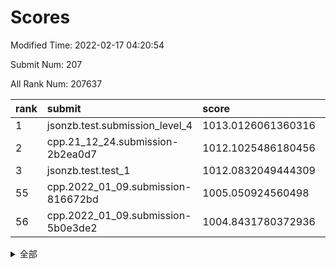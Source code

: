 # Scores

Modified Time: 2022-02-17 04:20:54

Submit Num: 207

All Rank Num: 207637

| rank |               submit               |       score        |       sigma        | pk_num |
| :--- | :--------------------------------- | :----------------- | :----------------- | :----- |
| 1    | jsonzb.test.submission_level_4     | 1013.0126061360316 | 0.8194576193648813 | 4012   |
| 2    | cpp.21_12_24.submission-2b2ea0d7   | 1012.1025486180456 | 0.80183810256758   | 4013   |
| 3    | jsonzb.test.test_1                 | 1012.0832049444309 | 0.8259283783076838 | 4016   |
| 55   | cpp.2022_01_09.submission-816672bd | 1005.050924560498  | 0.7164554036092637 | 4012   |
| 56   | cpp.2022_01_09.submission-5b0e3de2 | 1004.8431780372936 | 0.749988714122146  | 4009   |


<details>
<summary>全部</summary>

| rank |                 submit                 |       score        |       sigma        | pk_num |
| :--- | :------------------------------------- | :----------------- | :----------------- | :----- |
| 1    | jsonzb.test.submission_level_4         | 1013.0126061360316 | 0.8194576193648813 | 4012   |
| 2    | cpp.21_12_24.submission-2b2ea0d7       | 1012.1025486180456 | 0.80183810256758   | 4013   |
| 3    | jsonzb.test.test_1                     | 1012.0832049444309 | 0.8259283783076838 | 4016   |
| 4    | gobigger.level_3.submission_level_3_49 | 1011.6167177225734 | 0.7731091634301347 | 4013   |
| 5    | gobigger.level_3.submission_level_3_19 | 1011.5567928830286 | 0.7588941664877376 | 4010   |
| 6    | gobigger.level_3.submission_level_3_15 | 1011.51700424423   | 0.7735039065181292 | 4015   |
| 7    | gobigger.level_3.submission_level_3_45 | 1011.1488675246827 | 0.7615105387087027 | 4011   |
| 8    | gobigger.level_3.submission_level_3_14 | 1011.1202161515856 | 0.7781458673372614 | 4017   |
| 9    | gobigger.level_3.submission_level_3_16 | 1011.1075823101046 | 0.7477512152439068 | 4017   |
| 10   | gobigger.level_3.submission_level_3_28 | 1011.091586665995  | 0.769451690908426  | 4014   |
| 11   | gobigger.level_3.submission_level_3_20 | 1010.8847914461902 | 0.7450578627037072 | 4010   |
| 12   | gobigger.level_3.submission_level_3_31 | 1010.8822306649565 | 0.7525438792361895 | 4011   |
| 13   | gobigger.level_3.submission_level_3_35 | 1010.853221682129  | 0.7809469288535585 | 4013   |
| 14   | gobigger.level_3.submission_level_3_38 | 1010.7080605711785 | 0.7492162725309859 | 4013   |
| 15   | gobigger.level_3.submission_level_3_34 | 1010.7022517363417 | 0.7578949750276711 | 4010   |
| 16   | gobigger.level_3.submission_level_3_46 | 1010.6859491390372 | 0.7902138410220628 | 4013   |
| 17   | gobigger.level_3.submission_level_3_10 | 1010.6737161579108 | 0.7506296861060499 | 4017   |
| 18   | gobigger.level_3.submission_level_3_36 | 1010.5489529411369 | 0.7606210509332928 | 4009   |
| 19   | gobigger.level_3.submission_level_3_42 | 1010.450193855168  | 0.7537071891791886 | 4019   |
| 20   | gobigger.level_3.submission_level_3_26 | 1010.3344732335637 | 0.7732643828441239 | 4012   |
| 21   | gobigger.level_3.submission_level_3_29 | 1010.2650393022069 | 0.7610169787407773 | 4012   |
| 22   | gobigger.level_3.submission_level_3_1  | 1010.2057130649277 | 0.7585643745704389 | 4013   |
| 23   | gobigger.level_3.submission_level_3_44 | 1010.1685192718282 | 0.767789462430566  | 4010   |
| 24   | gobigger.level_3.submission_level_3_18 | 1010.1290629594754 | 0.7828963099148221 | 4015   |
| 25   | gobigger.level_3.submission_level_3_7  | 1010.050224521786  | 0.7608584831444667 | 4012   |
| 26   | gobigger.level_3.submission_level_3_43 | 1009.9586941429715 | 0.7318042409083036 | 4011   |
| 27   | gobigger.level_3.submission_level_3_9  | 1009.9541917455883 | 0.7626259693735433 | 4013   |
| 28   | gobigger.level_3.submission_level_3_8  | 1009.9157192523422 | 0.7632378669663047 | 4014   |
| 29   | gobigger.level_3.submission_level_3_48 | 1009.860543482654  | 0.7708679602566466 | 4011   |
| 30   | gobigger.level_3.submission_level_3_23 | 1009.8195454822186 | 0.7613402543353648 | 4010   |
| 31   | gobigger.level_3.submission_level_3_5  | 1009.7479828325824 | 0.7697329248142404 | 4020   |
| 32   | gobigger.level_3.submission_level_3_6  | 1009.5521927455153 | 0.7421444373728914 | 4012   |
| 33   | gobigger.level_3.submission_level_3_37 | 1009.5230562475328 | 0.7479663908382332 | 4013   |
| 34   | gobigger.level_3.submission_level_3_13 | 1009.5168980347358 | 0.7448231165655896 | 4010   |
| 35   | gobigger.level_3.submission_level_3_39 | 1009.4367606154507 | 0.754287322044097  | 4009   |
| 36   | gobigger.level_3.submission_level_3_0  | 1009.4176008804353 | 0.7482400679864348 | 4010   |
| 37   | gobigger.level_3.submission_level_3_32 | 1009.3897485746782 | 0.7670961744932586 | 4006   |
| 38   | gobigger.level_3.submission_level_3_11 | 1009.2775965113608 | 0.7404783233427653 | 4018   |
| 39   | gobigger.level_3.submission_level_3_41 | 1009.2077874344072 | 0.7369014570028862 | 4013   |
| 40   | gobigger.level_3.submission_level_3_4  | 1009.1782654327769 | 0.7707784467332093 | 4014   |
| 41   | gobigger.level_3.submission_level_3_21 | 1009.145943818926  | 0.7441093323066457 | 4016   |
| 42   | gobigger.level_3.submission_level_3_2  | 1009.1335178436995 | 0.7546842360245164 | 4013   |
| 43   | gobigger.level_3.submission_level_3_30 | 1009.1151176974408 | 0.7514456802665495 | 4013   |
| 44   | gobigger.level_3.submission_level_3_47 | 1009.083863781628  | 0.7426617896387484 | 4011   |
| 45   | gobigger.level_3.submission_level_3_17 | 1008.9802053355975 | 0.7654598697220051 | 4014   |
| 46   | gobigger.level_3.submission_level_3_24 | 1008.8577980155989 | 0.7477357310457535 | 4010   |
| 47   | gobigger.level_3.submission_level_3_12 | 1008.8005744447613 | 0.7313677390384957 | 4014   |
| 48   | gobigger.level_3.submission_level_3_27 | 1008.7588673058648 | 0.7585451879330812 | 4013   |
| 49   | gobigger.level_3.submission_level_3_33 | 1008.6411860203857 | 0.759357590818879  | 4009   |
| 50   | gobigger.level_3.submission_level_3_25 | 1008.6210982229826 | 0.7380745607182541 | 4016   |
| 51   | gobigger.level_3.submission_level_3_22 | 1008.5803805991071 | 0.7390392953239344 | 4013   |
| 52   | gobigger.level_3.submission_level_3_3  | 1008.5305590382754 | 0.7504799107033829 | 4003   |
| 53   | gobigger.level_3.submission_level_3_40 | 1008.4664488449681 | 0.7659560606087307 | 4014   |
| 54   | gobigger.level_1.submission_level_1_20 | 1005.3817236905568 | 0.7289058218576641 | 4009   |
| 55   | cpp.2022_01_09.submission-816672bd     | 1005.050924560498  | 0.7164554036092637 | 4012   |
| 56   | cpp.2022_01_09.submission-5b0e3de2     | 1004.8431780372936 | 0.749988714122146  | 4009   |
| 57   | gobigger.level_1.submission_level_1_12 | 1004.8294616462827 | 0.7306730690882135 | 4010   |
| 58   | gobigger.level_1.submission_level_1_49 | 1004.7717439159751 | 0.7247854224961285 | 4013   |
| 59   | gobigger.level_1.submission_level_1_15 | 1004.5989148271113 | 0.7212967273375909 | 4009   |
| 60   | gobigger.level_1.submission_level_1_44 | 1004.5099675230833 | 0.7215431469346196 | 4013   |
| 61   | gobigger.level_1.submission_level_1_32 | 1004.4555074188833 | 0.7220540619073611 | 4011   |
| 62   | gobigger.level_1.submission_level_1_35 | 1004.3480937215612 | 0.7195737588772311 | 4009   |
| 63   | gobigger.level_1.submission_level_1_47 | 1004.2605066647218 | 0.7203939967421987 | 4012   |
| 64   | gobigger.level_1.submission_level_1_37 | 1004.247630595722  | 0.7197955633994012 | 4015   |
| 65   | gobigger.level_1.submission_level_1_4  | 1004.2121475157873 | 0.7066590929982539 | 4017   |
| 66   | gobigger.level_1.submission_level_1_5  | 1004.0792890676124 | 0.7200991897745143 | 4007   |
| 67   | gobigger.level_1.submission_level_1_9  | 1003.9820463477146 | 0.731528240855811  | 4009   |
| 68   | gobigger.level_1.submission_level_1_1  | 1003.9623904513036 | 0.7245879831421068 | 4007   |
| 69   | gobigger.level_1.submission_level_1_39 | 1003.9280508135483 | 0.7228349622086211 | 4010   |
| 70   | gobigger.level_1.submission_level_1_23 | 1003.7749209979888 | 0.715642766276559  | 4012   |
| 71   | gobigger.level_1.submission_level_1_24 | 1003.7359002089646 | 0.7143096141534497 | 4013   |
| 72   | gobigger.level_1.submission_level_1_42 | 1003.6715657456634 | 0.7099959009078545 | 4007   |
| 73   | gobigger.level_1.submission_level_1_10 | 1003.6679484412098 | 0.7163625939737214 | 4011   |
| 74   | gobigger.level_1.submission_level_1_45 | 1003.5886359161178 | 0.7160013393788309 | 4007   |
| 75   | gobigger.level_1.submission_level_1_27 | 1003.5884853529591 | 0.7120536261989131 | 4010   |
| 76   | gobigger.level_1.submission_level_1_16 | 1003.5802007345326 | 0.7154601598205058 | 4013   |
| 77   | gobigger.level_1.submission_level_1_13 | 1003.5576138064151 | 0.7178366898774972 | 4012   |
| 78   | gobigger.level_1.submission_level_1_46 | 1003.501847460318  | 0.7161052960240687 | 4015   |
| 79   | gobigger.level_1.submission_level_1_11 | 1003.3384323300069 | 0.724830512905464  | 4011   |
| 80   | gobigger.level_1.submission_level_1_29 | 1003.3121341576744 | 0.7175042297820011 | 4009   |
| 81   | gobigger.level_1.submission_level_1_17 | 1003.225336318433  | 0.7119323147318404 | 4014   |
| 82   | gobigger.level_1.submission_level_1_31 | 1003.1917015566602 | 0.7129648594620953 | 4019   |
| 83   | gobigger.level_1.submission_level_1_7  | 1003.1645575585368 | 0.714209159939313  | 4019   |
| 84   | gobigger.level_1.submission_level_1_26 | 1003.1217625374917 | 0.7169883041718698 | 4011   |
| 85   | gobigger.level_1.submission_level_1_0  | 1003.0785156523649 | 0.710870782667617  | 4013   |
| 86   | gobigger.level_1.submission_level_1_3  | 1003.0709638963301 | 0.7182331801932625 | 4012   |
| 87   | gobigger.level_1.submission_level_1_14 | 1002.9998481698192 | 0.7274455789284983 | 4007   |
| 88   | gobigger.level_1.submission_level_1_38 | 1002.9948636551944 | 0.7119575853501294 | 4010   |
| 89   | gobigger.level_1.submission_level_1_28 | 1002.8657242833192 | 0.7183466975474836 | 4013   |
| 90   | gobigger.level_1.submission_level_1_6  | 1002.8261191760437 | 0.7208426960830084 | 4015   |
| 91   | gobigger.level_1.submission_level_1_40 | 1002.8207693190817 | 0.7097317734097783 | 4017   |
| 92   | gobigger.level_1.submission_level_1_18 | 1002.7831000208565 | 0.715325910327621  | 4006   |
| 93   | gobigger.level_1.submission_level_1_25 | 1002.7489652541504 | 0.7134711057399236 | 4013   |
| 94   | gobigger.level_1.submission_level_1_19 | 1002.7169019092353 | 0.7224880822744713 | 4007   |
| 95   | gobigger.level_1.submission_level_1_8  | 1002.6984117986835 | 0.7117234845512915 | 4011   |
| 96   | gobigger.level_1.submission_level_1_33 | 1002.6507093448807 | 0.7149367192959555 | 4011   |
| 97   | gobigger.level_1.submission_level_1_21 | 1002.6003520810353 | 0.7205875276355789 | 4014   |
| 98   | gobigger.level_1.submission_level_1_34 | 1002.4022343517165 | 0.7096972671003177 | 4009   |
| 99   | gobigger.level_1.submission_level_1_41 | 1002.3592305781432 | 0.7101143962504247 | 4013   |
| 100  | gobigger.level_1.submission_level_1_30 | 1002.2223012549833 | 0.7133147060400277 | 4016   |
| 101  | gobigger.level_1.submission_level_1_48 | 1002.1299795189916 | 0.7227283806216014 | 4012   |
| 102  | gobigger.level_1.submission_level_1_43 | 1002.0795942429403 | 0.7017663945544464 | 4012   |
| 103  | gobigger.level_1.submission_level_1_22 | 1001.8341442369305 | 0.7037542364597509 | 4010   |
| 104  | gobigger.level_1.submission_level_1_2  | 1001.8169966628495 | 0.7114878147460619 | 4011   |
| 105  | gobigger.level_1.submission_level_1_36 | 1001.7944242953965 | 0.7118229107316749 | 4016   |
| 106  | gobigger.random.submission_random_22   | 997.3590458943529  | 0.7101830510599308 | 4011   |
| 107  | gobigger.random.submission_random_44   | 997.2970221698785  | 0.7046928791398559 | 4011   |
| 108  | gobigger.random.submission_random_28   | 997.1333738576085  | 0.7099105323858743 | 4012   |
| 109  | gobigger.random.submission_random_27   | 996.9708011625372  | 0.7154373445310069 | 4014   |
| 110  | gobigger.random.submission_random_16   | 996.9472789539146  | 0.7027776788408973 | 4006   |
| 111  | gobigger.random.submission_random_46   | 996.8530991998613  | 0.7152382359133211 | 4012   |
| 112  | gobigger.random.submission_random_31   | 996.7063056337557  | 0.7108671006842053 | 4013   |
| 113  | gobigger.random.submission_random_37   | 996.6259976405378  | 0.7060136058625962 | 4013   |
| 114  | gobigger.random.submission_random_32   | 996.5735056120645  | 0.7046347968390829 | 4018   |
| 115  | gobigger.random.submission_random_48   | 996.4779062065385  | 0.7079989098855521 | 4012   |
| 116  | gobigger.random.submission_random_19   | 996.4323965379762  | 0.7143165403377815 | 4014   |
| 117  | gobigger.random.submission_random_33   | 996.341363893498   | 0.705174621384535  | 4004   |
| 118  | gobigger.random.submission_random_25   | 996.2951789746802  | 0.7118120892499227 | 4010   |
| 119  | gobigger.random.submission_random_1    | 996.2302876834492  | 0.7026246615336461 | 4013   |
| 120  | gobigger.random.submission_random_29   | 996.2277650602224  | 0.7132412713477088 | 4012   |
| 121  | gobigger.random.submission_random_47   | 996.1780200446251  | 0.7009730730013453 | 4007   |
| 122  | gobigger.random.submission_random_38   | 996.1577036247526  | 0.7012085251037545 | 4012   |
| 123  | gobigger.random.submission_random_17   | 996.1238436370048  | 0.7064170398733194 | 4013   |
| 124  | gobigger.random.submission_random_2    | 996.1174171889752  | 0.7209086683256343 | 4014   |
| 125  | gobigger.random.submission_random_39   | 996.0801857426877  | 0.710056438272218  | 4011   |
| 126  | gobigger.random.submission_random_43   | 996.0549493294841  | 0.7179001642443826 | 4012   |
| 127  | gobigger.random.submission_random_35   | 996.0280704441354  | 0.7068639385165136 | 4009   |
| 128  | gobigger.random.submission_random_5    | 996.0240932646219  | 0.7123108126199664 | 4015   |
| 129  | gobigger.random.submission_random_41   | 995.9124347427673  | 0.707623728120718  | 4013   |
| 130  | gobigger.random.submission_random_9    | 995.8875710022226  | 0.7071527613877502 | 4014   |
| 131  | gobigger.random.submission_random_11   | 995.8703294556132  | 0.7086498470047418 | 4011   |
| 132  | gobigger.random.submission_random_49   | 995.8637697580648  | 0.7130274159091028 | 4010   |
| 133  | gobigger.random.submission_random_45   | 995.8375194433172  | 0.7096507978726464 | 4012   |
| 134  | gobigger.random.submission_random_12   | 995.8146179575452  | 0.7091203585127507 | 4013   |
| 135  | gobigger.random.submission_random_24   | 995.7204128642945  | 0.7151582286065786 | 4017   |
| 136  | gobigger.random.submission_random_36   | 995.6962623163853  | 0.7094349884608148 | 4010   |
| 137  | gobigger.random.submission_random_8    | 995.6663140335762  | 0.699750981631484  | 4008   |
| 138  | gobigger.random.submission_random_18   | 995.6405585432848  | 0.7146726176520825 | 4015   |
| 139  | gobigger.random.submission_random_20   | 995.5797120594586  | 0.7074870688751306 | 4012   |
| 140  | gobigger.random.submission_random_14   | 995.561527978756   | 0.7142607382499994 | 4019   |
| 141  | gobigger.random.submission_random_34   | 995.5450211383525  | 0.7099447094157636 | 4007   |
| 142  | gobigger.random.submission_random_3    | 995.5254975701102  | 0.7129512565296919 | 4013   |
| 143  | gobigger.random.submission_random_26   | 995.518624969946   | 0.7125306568686959 | 4002   |
| 144  | gobigger.random.submission_random_6    | 995.4582330502964  | 0.7224071367884987 | 4013   |
| 145  | gobigger.random.submission_random_0    | 995.4202957602995  | 0.7140593482197981 | 4008   |
| 146  | gobigger.random.submission_random_42   | 995.4007277504618  | 0.7070652693024089 | 4010   |
| 147  | gobigger.random.submission_random_10   | 995.3219133398568  | 0.7055254950145693 | 4015   |
| 148  | gobigger.random.submission_random_40   | 995.2734412812392  | 0.7127137408391517 | 4013   |
| 149  | gobigger.random.submission_random_21   | 995.131526090461   | 0.7141644447244955 | 4013   |
| 150  | gobigger.random.submission_random_23   | 995.1131850208202  | 0.7258376761009425 | 4009   |
| 151  | gobigger.random.submission_random_13   | 995.0611633569075  | 0.7109808894568104 | 4009   |
| 152  | gobigger.random.submission_random_15   | 995.0370635206683  | 0.7135117301359779 | 4016   |
| 153  | gobigger.random.submission_random_4    | 994.9441068879438  | 0.713848132360766  | 4014   |
| 154  | gobigger.level_2.submission_level_2_4  | 994.5808561187619  | 0.7403190633061454 | 4013   |
| 155  | gobigger.random.submission_random_7    | 994.4177209712027  | 0.7219762018585164 | 4011   |
| 156  | gobigger.level_2.submission_level_2_36 | 994.1747113078103  | 0.7250203300010258 | 4010   |
| 157  | gobigger.random.submission_random_30   | 994.0061888852589  | 0.7107280036637874 | 4016   |
| 158  | gobigger.level_2.submission_level_2_18 | 993.8776706579847  | 0.7476642929407616 | 4009   |
| 159  | gobigger.level_2.submission_level_2_22 | 993.6428065743839  | 0.7275190299545534 | 4014   |
| 160  | gobigger.level_2.submission_level_2_44 | 993.4902836013935  | 0.729912604913697  | 4017   |
| 161  | gobigger.level_2.submission_level_2_10 | 993.38320591862    | 0.745769851876273  | 4015   |
| 162  | gobigger.level_2.submission_level_2_9  | 993.2131683177076  | 0.7271257944222255 | 4009   |
| 163  | gobigger.level_2.submission_level_2_29 | 993.1296773612089  | 0.7643789883533786 | 4017   |
| 164  | gobigger.level_2.submission_level_2_21 | 993.1097505613109  | 0.7461054920836654 | 4014   |
| 165  | gobigger.level_2.submission_level_2_15 | 993.1020225905274  | 0.7254426002809307 | 4010   |
| 166  | gobigger.level_2.submission_level_2_47 | 992.8855368417853  | 0.7436649519314953 | 4012   |
| 167  | gobigger.level_2.submission_level_2_12 | 992.8566885340113  | 0.743728715900806  | 4014   |
| 168  | gobigger.level_2.submission_level_2_28 | 992.6499817818346  | 0.7453853035961299 | 4013   |
| 169  | gobigger.level_2.submission_level_2_5  | 992.6146250471958  | 0.7442161400866155 | 4010   |
| 170  | gobigger.level_2.submission_level_2_30 | 992.5285241529642  | 0.7397373852019443 | 4012   |
| 171  | gobigger.level_2.submission_level_2_19 | 992.4618142644703  | 0.7516091776364536 | 4017   |
| 172  | gobigger.level_2.submission_level_2_14 | 992.431929914695   | 0.7413009014506055 | 4016   |
| 173  | gobigger.level_2.submission_level_2_17 | 992.4123745749558  | 0.7380860494228784 | 4013   |
| 174  | gobigger.level_2.submission_level_2_45 | 992.4054076542393  | 0.7302277019339084 | 4018   |
| 175  | gobigger.level_2.submission_level_2_8  | 992.4012616025328  | 0.749181621062612  | 4011   |
| 176  | gobigger.level_2.submission_level_2_42 | 992.2430528413645  | 0.7455292428541062 | 4015   |
| 177  | gobigger.level_2.submission_level_2_13 | 992.1907835126401  | 0.764042548082573  | 4014   |
| 178  | gobigger.level_2.submission_level_2_32 | 992.1905363081033  | 0.7454266392615863 | 4015   |
| 179  | gobigger.level_2.submission_level_2_33 | 992.1615999499721  | 0.7525520295099294 | 4013   |
| 180  | gobigger.level_2.submission_level_2_2  | 992.160899410235   | 0.7513288588232845 | 4010   |
| 181  | gobigger.level_2.submission_level_2_38 | 992.1395502877288  | 0.7464831006403643 | 4018   |
| 182  | gobigger.level_2.submission_level_2_31 | 992.0596749752452  | 0.7700162125030952 | 4014   |
| 183  | gobigger.level_2.submission_level_2_16 | 992.0482789792575  | 0.7383111232924918 | 4011   |
| 184  | gobigger.level_2.submission_level_2_35 | 992.046526851386   | 0.7510819143687785 | 4012   |
| 185  | gobigger.level_2.submission_level_2_20 | 991.9572673114283  | 0.7579061929595877 | 4009   |
| 186  | gobigger.level_2.submission_level_2_41 | 991.9314916336745  | 0.7342189170376764 | 4011   |
| 187  | gobigger.level_2.submission_level_2_39 | 991.8342960746369  | 0.7255355144633596 | 4017   |
| 188  | gobigger.level_2.submission_level_2_0  | 991.7895896574162  | 0.7222291845063066 | 4009   |
| 189  | gobigger.level_2.submission_level_2_49 | 991.7670849252954  | 0.7428795753902735 | 4012   |
| 190  | gobigger.level_2.submission_level_2_25 | 991.7486309405731  | 0.7456580693767799 | 4016   |
| 191  | gobigger.level_2.submission_level_2_23 | 991.7211651192521  | 0.7514905635359375 | 4017   |
| 192  | gobigger.level_2.submission_level_2_24 | 991.6226622325123  | 0.7535725264223527 | 4012   |
| 193  | gobigger.level_2.submission_level_2_6  | 991.6211174315662  | 0.746742405820164  | 4017   |
| 194  | gobigger.level_2.submission_level_2_27 | 991.5903905178626  | 0.7417585730329003 | 4011   |
| 195  | gobigger.level_2.submission_level_2_34 | 991.4562422979633  | 0.7650470201602486 | 4015   |
| 196  | gobigger.level_2.submission_level_2_40 | 991.4216295410804  | 0.7648418396272    | 4012   |
| 197  | gobigger.level_2.submission_level_2_7  | 991.3896075672601  | 0.7604083103644739 | 4011   |
| 198  | gobigger.level_2.submission_level_2_48 | 991.3705582396906  | 0.7351200390662829 | 4016   |
| 199  | gobigger.level_2.submission_level_2_37 | 991.3169042929603  | 0.7433950821739355 | 4016   |
| 200  | gobigger.level_2.submission_level_2_11 | 991.1776251726588  | 0.7554238601252886 | 4013   |
| 201  | gobigger.level_2.submission_level_2_1  | 991.1012022924352  | 0.768742494796014  | 4011   |
| 202  | gobigger.level_2.submission_level_2_43 | 990.9920593886751  | 0.7563108793920796 | 4020   |
| 203  | gobigger.level_2.submission_level_2_46 | 989.4405595770753  | 0.7749189325130514 | 4011   |
| 204  | gobigger.level_2.submission_level_2_26 | 989.3341603314752  | 0.8089594255102946 | 4009   |
| 205  | gobigger.level_2.submission_level_2_3  | 989.0093147741787  | 0.7835847046452422 | 4011   |
| 206  | gobigger.none.submission_none_1        | 979.726002653208   | 1.15325366922702   | 4013   |
| 207  | gobigger.none.submission_none_0        | 975.4209778185519  | 1.4295097699077008 | 4012   |

</details>